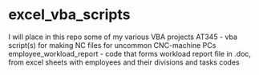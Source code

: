 # excel_vba_scripts
I will place in this repo some of my various VBA projects
AT345 - vba script(s) for making NC files for uncommon CNC-machine PCs
employee_workload_report - code that forms workload report file in .doc, from excel sheets with employees and their divisions and tasks codes
